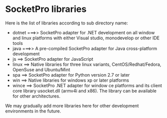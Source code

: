# SocketPro libraries

Here is the list of libraries according to sub directory name:

- dotnet ===>> SocketPro adapter for .NET development on all window and linux platforms with either Visual studio, monodevelop or other IDE tools
- java ===>> A pre-compiled SocketPro adapter for Java cross-platform development
- js ==> SocketPro adapter for JavaScript
- linux ==> Native libraries for three linux variants, CentOS/Redhat/Fedora, OpenSuse and Ubuntu/Mint
- spa ==> SocketPro adapter for Python version 2.7 or later
- win ==> Native libraries for windows xp or later platforms
- wince ==> SocketPro .NET adapter for window ce platforms and its client core library usocket.dll (armv4i and x86). The library can be available for other architectures.

We may gradually add more libraries here for other development environments in the future.
